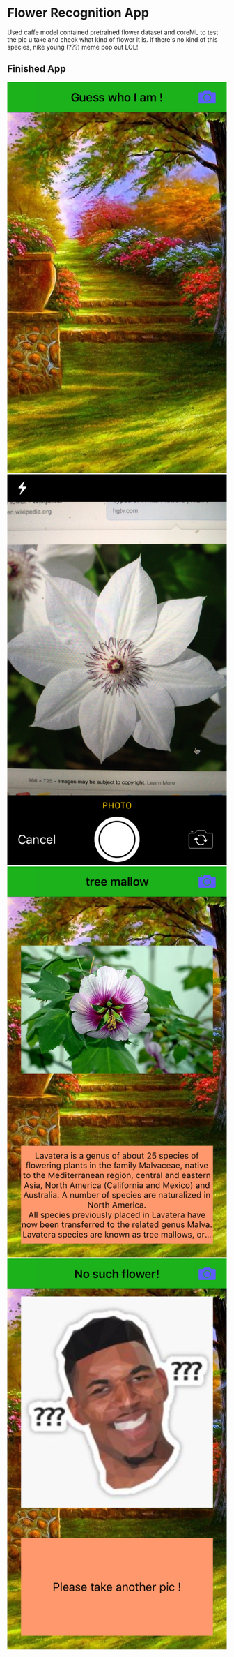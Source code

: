 # Flower Recognition App
Used caffe model contained pretrained flower dataset and coreML to test the pic u take and check what kind of flower it is. 
If there's no kind of this species, nike young (???) meme pop out LOL!
## Finished App
![Finished App](https://github.com/RobinHe0212/Flower/blob/master/GuessWhatFlowerItis/Assets.xcassets/WechatIMG01.png)
![Finished App](https://github.com/RobinHe0212/Flower/blob/master/GuessWhatFlowerItis/Assets.xcassets/WechatIMG02.png)
![Finished App](https://github.com/RobinHe0212/Flower/blob/master/GuessWhatFlowerItis/Assets.xcassets/WechatIMG03.png)
![Finished App](https://github.com/RobinHe0212/Flower/blob/master/GuessWhatFlowerItis/Assets.xcassets/WechatIMG04.png)
